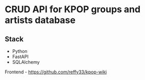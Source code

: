 # CRUD API for KPOP groups and artists database
## Stack
- Python
- FastAPI
- SQLAlchemy

Frontend - https://github.com/reffy33/kpop-wiki

